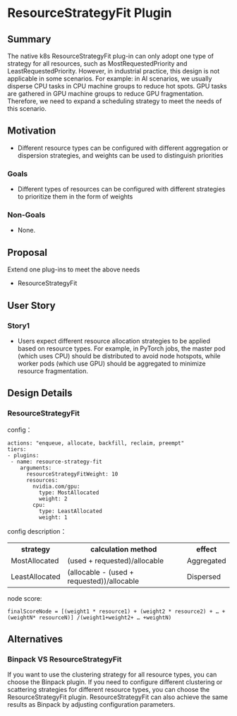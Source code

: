 # ResourceStrategyFit Plugin

## Summary

The native k8s ResourceStrategyFit plug-in can only adopt one type of strategy for all resources, such as MostRequestedPriority and LeastRequestedPriority. However, in industrial practice, this design is not applicable in some scenarios. For example: in AI scenarios, we usually disperse CPU tasks in CPU machine groups to reduce hot spots. GPU tasks are gathered in GPU machine groups to reduce GPU fragmentation. Therefore, we need to expand a scheduling strategy to meet the needs of this scenario.

## Motivation

- Different resource types can be configured with different aggregation or dispersion strategies, and weights can be used to distinguish priorities

### Goals

- Different types of resources can be configured with different strategies to prioritize them in the form of weights

### Non-Goals

- None.

## Proposal

Extend one plug-ins to meet the above needs

- ResourceStrategyFit

## User Story

### Story1
- Users expect different resource allocation strategies to be applied based on resource types. For example, in PyTorch jobs, the master pod (which uses CPU) should be distributed to avoid node hotspots, while worker pods (which use GPU) should be aggregated to minimize resource fragmentation.

## Design Details

### ResourceStrategyFit

config：
```
actions: "enqueue, allocate, backfill, reclaim, preempt"
tiers:
- plugins:
 - name: resource-strategy-fit
    arguments:
      resourceStrategyFitWeight: 10
      resources:
        nvidia.com/gpu:
          type: MostAllocated
          weight: 2
        cpu:
          type: LeastAllocated
          weight: 1
```
config description：

<table>
	<tr>
	    <th>strategy</th>
	    <th>calculation method</th>
	    <th>effect</th>  
	</tr>
	<tr>
	    <td>MostAllocated</td>
	    <td>(used + requested)/allocable</td>
	    <td>Aggregated</td>
	</tr>
	<tr>
	    <td>LeastAllocated</td>
	    <td>(allocable - (used + requested))/allocable</td>
	    <td>Dispersed</td>
	</tr>
</table>

node score:
```
finalScoreNode = [(weight1 * resource1) + (weight2 * resource2) + … + (weightN* resourceN)] /(weight1+weight2+ … +weightN)
```

## Alternatives

### Binpack VS ResourceStrategyFit
If you want to use the clustering strategy for all resource types, you can choose the Binpack plugin. If you need to configure different clustering or scattering strategies for different resource types, you can choose the ResourceStrategyFit plugin. ResourceStrategyFit can also achieve the same results as Binpack by adjusting configuration parameters.